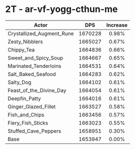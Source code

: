 # 2T - ar-vf-yogg-cthun-me
| Actor | DPS | Increase |
|---|:---:|:---:|
|Crystallized_Augment_Rune|1670228|0.98%|
|Zesty_Nibblers|1665027|0.67%|
|Chippy_Tea|1664836|0.66%|
|Sweet_and_Spicy_Soup|1664667|0.65%|
|Marinated_Tenderloins|1664531|0.64%|
|Salt_Baked_Seafood|1664283|0.62%|
|Salty_Dog|1664102|0.61%|
|Feast_of_the_Divine_Day|1664054|0.61%|
|Deepfin_Patty|1664016|0.61%|
|Ginger_Glazed_Fillet|1663527|0.58%|
|Fish_and_Chips|1663456|0.57%|
|Fiery_Fish_Sticks|1663023|0.55%|
|Stuffed_Cave_Peppers|1658951|0.30%|
|Base|1653947|0.00%|
